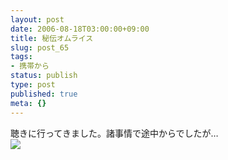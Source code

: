 ```yaml
---
layout: post
date: 2006-08-18T03:00:00+09:00
title: 秘伝オムライス
slug: post_65
tags:
- 携帯から
status: publish
type: post
published: true
meta: {}
---
```

<div class="caption">聴きに行ってきました。諸事情で途中からでしたが…
</div>
<div class="photo"><img src="/images/uploads/blog-photo-1155906827.16-0.jpg" /></div>
